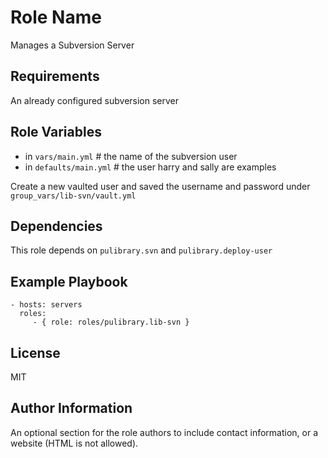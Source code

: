 Role Name
=========

Manages a Subversion Server

Requirements
------------

An already configured subversion server

Role Variables
--------------

* in `vars/main.yml` # the name of the subversion user
* in `defaults/main.yml` # the user harry and sally are examples

Create a new vaulted user and saved the username and password under `group_vars/lib-svn/vault.yml`


Dependencies
------------

This role depends on `pulibrary.svn` and `pulibrary.deploy-user`

Example Playbook
----------------

    - hosts: servers
      roles:
         - { role: roles/pulibrary.lib-svn }

License
-------

MIT

Author Information
------------------

An optional section for the role authors to include contact information, or a
website (HTML is not allowed).
